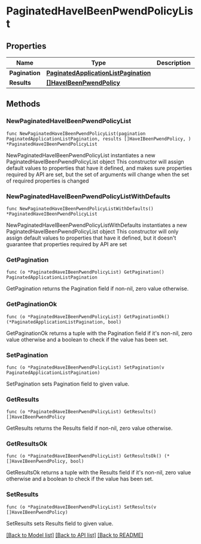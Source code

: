 # PaginatedHaveIBeenPwendPolicyList

## Properties

Name | Type | Description | Notes
------------ | ------------- | ------------- | -------------
**Pagination** | [**PaginatedApplicationListPagination**](PaginatedApplicationListPagination.md) |  | 
**Results** | [**[]HaveIBeenPwendPolicy**](HaveIBeenPwendPolicy.md) |  | 

## Methods

### NewPaginatedHaveIBeenPwendPolicyList

`func NewPaginatedHaveIBeenPwendPolicyList(pagination PaginatedApplicationListPagination, results []HaveIBeenPwendPolicy, ) *PaginatedHaveIBeenPwendPolicyList`

NewPaginatedHaveIBeenPwendPolicyList instantiates a new PaginatedHaveIBeenPwendPolicyList object
This constructor will assign default values to properties that have it defined,
and makes sure properties required by API are set, but the set of arguments
will change when the set of required properties is changed

### NewPaginatedHaveIBeenPwendPolicyListWithDefaults

`func NewPaginatedHaveIBeenPwendPolicyListWithDefaults() *PaginatedHaveIBeenPwendPolicyList`

NewPaginatedHaveIBeenPwendPolicyListWithDefaults instantiates a new PaginatedHaveIBeenPwendPolicyList object
This constructor will only assign default values to properties that have it defined,
but it doesn't guarantee that properties required by API are set

### GetPagination

`func (o *PaginatedHaveIBeenPwendPolicyList) GetPagination() PaginatedApplicationListPagination`

GetPagination returns the Pagination field if non-nil, zero value otherwise.

### GetPaginationOk

`func (o *PaginatedHaveIBeenPwendPolicyList) GetPaginationOk() (*PaginatedApplicationListPagination, bool)`

GetPaginationOk returns a tuple with the Pagination field if it's non-nil, zero value otherwise
and a boolean to check if the value has been set.

### SetPagination

`func (o *PaginatedHaveIBeenPwendPolicyList) SetPagination(v PaginatedApplicationListPagination)`

SetPagination sets Pagination field to given value.


### GetResults

`func (o *PaginatedHaveIBeenPwendPolicyList) GetResults() []HaveIBeenPwendPolicy`

GetResults returns the Results field if non-nil, zero value otherwise.

### GetResultsOk

`func (o *PaginatedHaveIBeenPwendPolicyList) GetResultsOk() (*[]HaveIBeenPwendPolicy, bool)`

GetResultsOk returns a tuple with the Results field if it's non-nil, zero value otherwise
and a boolean to check if the value has been set.

### SetResults

`func (o *PaginatedHaveIBeenPwendPolicyList) SetResults(v []HaveIBeenPwendPolicy)`

SetResults sets Results field to given value.



[[Back to Model list]](../README.md#documentation-for-models) [[Back to API list]](../README.md#documentation-for-api-endpoints) [[Back to README]](../README.md)


